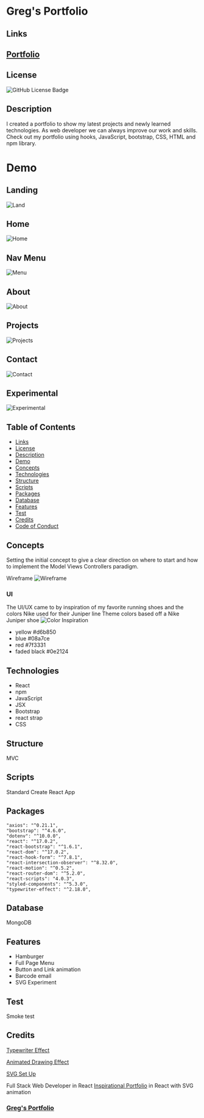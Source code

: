 # Greg's Portfolio

## Links
## [Portfolio](https://gregpetropoulos.github.io/Greg-Portfolio/)
## License
![GitHub License Badge](https://shields.io/badge/license-MIT-green)
## Description
I created a portfolio to show my latest projects and newly learned technologies. As web developer we can always improve our work and skills. Check out my portfolio using hooks, JavaScript, bootstrap, CSS, HTML and npm library.   

# Demo
## Landing
![Land](./src/images/landing.png)
## Home
![Home](./src/images/home.png)
## Nav Menu
![Menu](./src/images/menu.png)
## About
![About](./src/images/about.png)
## Projects
![Projects](./src/images/projects.png)
## Contact
![Contact](./src/images/contact.png)
## Experimental
![Experimental](./src/images/experiment.png)

## Table of Contents 
* [Links](#links)
* [License](#license)
* [Description](#description)
* [Demo](#demo)
* [Concepts](#concepts)
* [Technologies](#technologies)
* [Structure](#structure)
* [Scripts](#scripts)
* [Packages](#packages)
* [Database](#database)
* [Features](#features)
* [Test](#test)
* [Credits](#credits)
* [Code of Conduct](#code-of-conduct)

## Concepts
Setting the initial concept to give a clear direction on where to start and how to implement the Model Views Controllers paradigm.


Wireframe
![Wireframe](./src/images/wireframe.png)

### UI
The UI/UX came to by inspiration of my favorite running shoes and the colors Nike used for their Juniper line
Theme colors based off a Nike Juniper shoe
![Color Inspiration](/src/images/nike-juniper.png)
- yellow
#d6b850
- blue
#08a7ce
- red
#7f3331
- faded black
#0e2124

## Technologies
- React
- npm
- JavaScript
- JSX
- Bootstrap
- react strap
- CSS


## Structure
MVC

## Scripts
Standard Create React App

## Packages
    "axios": "^0.21.1",
    "bootstrap": "^4.6.0",
    "dotenv": "^10.0.0",
    "react": "^17.0.2",
    "react-bootstrap": "^1.6.1",
    "react-dom": "^17.0.2",
    "react-hook-form": "^7.8.1",
    "react-intersection-observer": "^8.32.0",
    "react-motion": "^0.5.2",
    "react-router-dom": "^5.2.0",
    "react-scripts": "4.0.3",
    "styled-components": "^5.3.0",
    "typewriter-effect": "^2.18.0",

## Database
MongoDB
## Features
- Hamburger
- Full Page Menu
- Button and Link animation
- Barcode email
- SVG Experiment
## Test
Smoke test
## Credits

[Typewriter Effect](https://www.npmjs.com/package/typewriter-effect)

[Animated Drawing Effect](https://www.dlford.io/draw-animation-svg-react-hooks/)

[SVG Set Up](https://react-svgr.com/playground/)


Full Stack Web Developer in React
[Inspirational Portfolio](https://prashantsani.com/) in React with SVG animation




### [Greg's Portfolio](https://gregpetropoulos.github.io/Greg-Portfolio/)